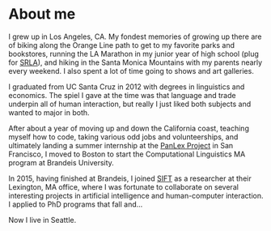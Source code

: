 # About me

I grew up in Los Angeles, CA. My fondest memories of growing up there are of biking along the Orange Line path to get to my favorite parks and bookstores, running the LA Marathon in my junior year of high school (plug for [SRLA](https://srla.org)), and hiking in the Santa Monica Mountains with my parents nearly every weekend. I also spent a lot of time going to shows and art galleries.  

I graduated from UC Santa Cruz in 2012 with degrees in linguistics and economics. The spiel I gave at the time was that language and trade underpin all of human interaction, but really I just liked both subjects and wanted to major in both. 

After about a year of moving up and down the California coast, teaching myself how to code, taking various odd jobs and volunteerships, and ultimately landing a summer internship at the [PanLex Project](https://panlex.org) in San Francisco, I moved to Boston to start the Computational Linguistics MA program at Brandeis University. 

In 2015, having finished at Brandeis, I joined [SIFT](http://www.sift.net) as a researcher at their Lexington, MA office, where I was fortunate to collaborate on several interesting projects in artificial intelligence and human-computer interaction. I applied to PhD programs that fall and... 

Now I live in Seattle.  
 
